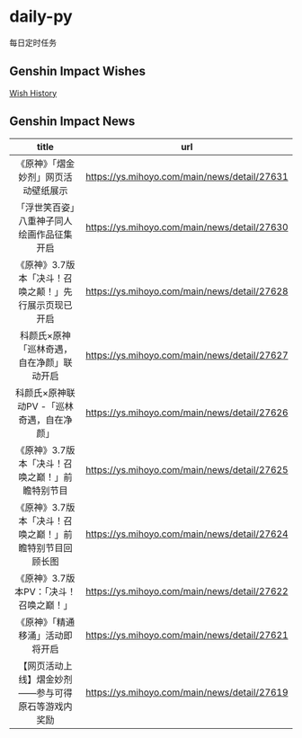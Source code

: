 # daily-py
每日定时任务


## Genshin Impact Wishes
[Wish History](./genshin_impact_wish.md)


## Genshin Impact News

| title | url |
|:---:|:---:|
| 《原神》「熠金妙剂」网页活动壁纸展示 | https://ys.mihoyo.com/main/news/detail/27631 |
| 「浮世笑百姿」八重神子同人绘画作品征集开启 | https://ys.mihoyo.com/main/news/detail/27630 |
| 《原神》3.7版本「决斗！召唤之颠！」先行展示页现已开启 | https://ys.mihoyo.com/main/news/detail/27628 |
| 科颜氏×原神「巡林奇遇，自在净颜」联动开启 | https://ys.mihoyo.com/main/news/detail/27627 |
| 科颜氏×原神联动PV -「巡林奇遇，自在净颜」 | https://ys.mihoyo.com/main/news/detail/27626 |
| 《原神》3.7版本「决斗！召唤之巅！」前瞻特别节目 | https://ys.mihoyo.com/main/news/detail/27625 |
| 《原神》3.7版本「决斗！召唤之巅！」前瞻特别节目回顾长图 | https://ys.mihoyo.com/main/news/detail/27624 |
| 《原神》3.7版本PV：「决斗！召唤之巅！」 | https://ys.mihoyo.com/main/news/detail/27622 |
| 《原神》「精通移涌」活动即将开启 | https://ys.mihoyo.com/main/news/detail/27621 |
| 【网页活动上线】熠金妙剂——参与可得原石等游戏内奖励 | https://ys.mihoyo.com/main/news/detail/27619 |

